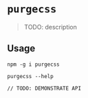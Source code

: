 # `purgecss`

> TODO: description

## Usage

```
npm -g i purgecss

purgecss --help

// TODO: DEMONSTRATE API
```
